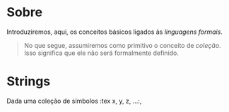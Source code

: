 # Sobre

Introduziremos, aqui, os conceitos básicos ligados às _linguagens formais_.

> No que segue, assumiremos como primitivo o conceito de _coleção_. Isso significa que ele não será formalmente definido.

# Strings

Dada uma coleção de símbolos :tex x, y, z, ...:,  
